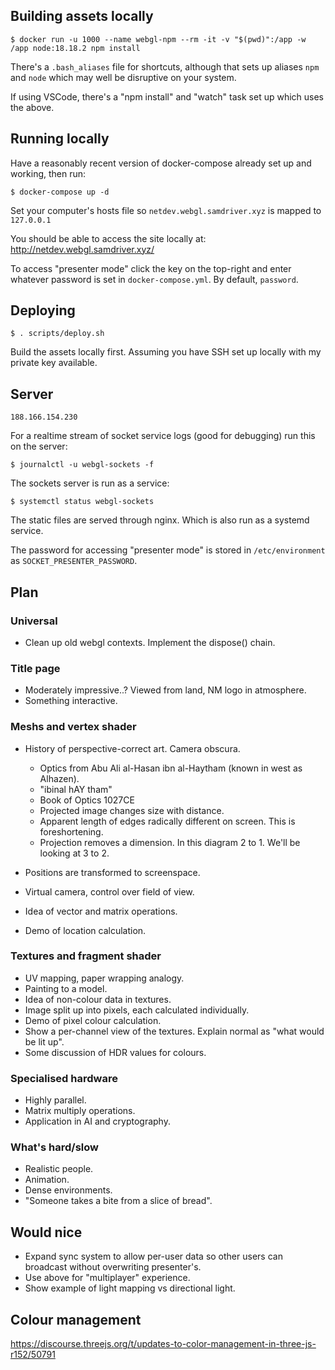 
## Building assets locally
```
$ docker run -u 1000 --name webgl-npm --rm -it -v "$(pwd)":/app -w /app node:18.18.2 npm install
```
There's a `.bash_aliases` file for shortcuts, although that sets up aliases `npm` and `node` which may well be disruptive on your system.

If using VSCode, there's a "npm install" and "watch" task set up which uses the above.

## Running locally
Have a reasonably recent version of docker-compose already set up and working, then run:
```
$ docker-compose up -d
```
Set your computer's hosts file so `netdev.webgl.samdriver.xyz` is mapped to `127.0.0.1`

You should be able to access the site locally at: http://netdev.webgl.samdriver.xyz/

To access "presenter mode" click the key on the top-right and enter whatever password is set in `docker-compose.yml`. By default, `password`.

## Deploying
```
$ . scripts/deploy.sh
```
Build the assets locally first. Assuming you have SSH set up locally with my private key available.

## Server
`188.166.154.230`

For a realtime stream of socket service logs (good for debugging) run this on the server:
```
$ journalctl -u webgl-sockets -f
```

The sockets server is run as a service:
```
$ systemctl status webgl-sockets
```

The static files are served through nginx. Which is also run as a systemd service.

The password for accessing "presenter mode" is stored in `/etc/environment` as `SOCKET_PRESENTER_PASSWORD`.

## Plan
### Universal
- Clean up old webgl contexts. Implement the dispose() chain.

### Title page
- Moderately impressive..? Viewed from land, NM logo in atmosphere.
- Something interactive.

### Meshs and vertex shader
- History of perspective-correct art. Camera obscura.
    - Optics from Abu Ali al-Hasan ibn al-Haytham (known in west as Alhazen).
    - "ibinal hAY tham"
    - Book of Optics 1027CE
    - Projected image changes size with distance.
    - Apparent length of edges radically different on screen. This is foreshortening.
    - Projection removes a dimension. In this diagram 2 to 1. We'll be looking at 3 to 2.

- Positions are transformed to screenspace.

- Virtual camera, control over field of view.
- Idea of vector and matrix operations.
- Demo of location calculation.

### Textures and fragment shader
- UV mapping, paper wrapping analogy.
- Painting to a model.
- Idea of non-colour data in textures.
- Image split up into pixels, each calculated individually.
- Demo of pixel colour calculation.
- Show a per-channel view of the textures. Explain normal as "what would be lit up".
- Some discussion of HDR values for colours.

### Specialised hardware
- Highly parallel.
- Matrix multiply operations.
- Application in AI and cryptography.

### What's hard/slow
- Realistic people.
- Animation.
- Dense environments.
- "Someone takes a bite from a slice of bread".

## Would nice
- Expand sync system to allow per-user data so other users can broadcast without overwriting presenter's.
- Use above for "multiplayer" experience.
- Show example of light mapping vs directional light.

## Colour management
https://discourse.threejs.org/t/updates-to-color-management-in-three-js-r152/50791
